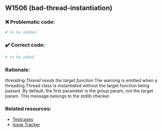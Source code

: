 ## W1506 (bad-thread-instantiation)

### :x: Problematic code:

```python
# to be addded
```

### :heavy_check_mark: Correct code:

```python
# to be added
```

### Rationale:

 *threading.Thread needs the target function*
  The warning is emitted when a threading.Thread class is instantiated without
  the target function being passed. By default, the first parameter is the
  group param, not the target param. This message belongs to the stdlib
  checker.



### Related resources:

- [Testcases](#)
- [Issue Tracker](https://github.com/PyCQA/pylint/issues?q=is%3Aissue+%22bad-thread-instantiation%22+OR+%22W1506%22)
